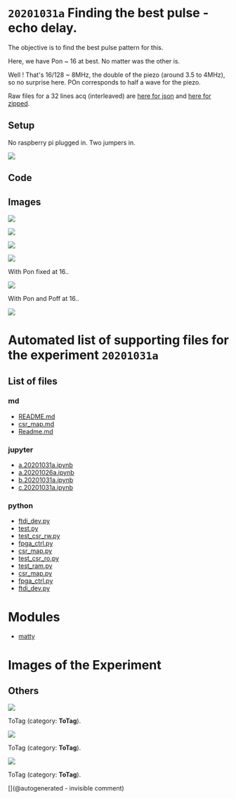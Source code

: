 # `20201031a` Finding the best pulse - echo delay.

The objective is to find the best pulse pattern for this.

Here, we have Pon ~ 16 at best. No matter was the other is.

Well ! That's 16/128 ~ 8MHz, the double of the piezo (around 3.5 to 4MHz), so no surprise here. POn corresponds to half a wave for the piezo.

Raw files for a 32 lines acq (interleaved) are [here for json](/matty/20201031a/32_lines.json) and [here for zipped](/matty/20201031a/32_lines.zip).


## Setup

No raspberry pi plugged in. Two jumpers in.

![](/matty/20201031a/P_20201031_142109.jpg)


## Code

## Images

![](/matty/20201031a/Acq_0.png)

![](/matty/20201031a/2nd_echo.png)

![](/matty/20201031a/amplitude.png)

![](/matty/20201031a/interdelay.png)

With Pon fixed at 16.. 

![](/matty/20201031a/pint.png)

With Pon and Poff at 16..

![](/matty/20201031a/pdamp.png)


# Automated list of supporting files for the __experiment `20201031a`__

## List of files

### md

* [README.md](/matty/20201031a/fpga_ctrl/README.md)
* [csr_map.md](/matty/20201031a/fpga_ctrl/csr_map.md)
* [Readme.md](/matty/20201031a/Readme.md)


### jupyter

* [a.20201031a.ipynb](/matty/20201031a/a.20201031a.ipynb)
* [a.20201026a.ipynb](/matty/20201031a/fpga_ctrl/a.20201026a.ipynb)
* [b.20201031a.ipynb](/matty/20201031a/b.20201031a.ipynb)
* [c.20201031a.ipynb](/matty/20201031a/c.20201031a.ipynb)


### python

* [ftdi_dev.py](/matty/20201031a/ftdi_dev.py)
* [test.py](/matty/20201031a/fpga_ctrl/test.py)
* [test_csr_rw.py](/matty/20201031a/fpga_ctrl/test_csr_rw.py)
* [fpga_ctrl.py](/matty/20201031a/fpga_ctrl.py)
* [csr_map.py](/matty/20201031a/csr_map.py)
* [test_csr_ro.py](/matty/20201031a/fpga_ctrl/test_csr_ro.py)
* [test_ram.py](/matty/20201031a/fpga_ctrl/test_ram.py)
* [csr_map.py](/matty/20201031a/fpga_ctrl/csr_map.py)
* [fpga_ctrl.py](/matty/20201031a/fpga_ctrl/fpga_ctrl.py)
* [ftdi_dev.py](/matty/20201031a/fpga_ctrl/ftdi_dev.py)





# Modules

* [matty](/matty/)




# Images of the Experiment

## Others

![](/matty/20201031a/Acq_0.png)

ToTag (category: __ToTag__).

![](/matty/20201031a/pdamp.png)

ToTag (category: __ToTag__).

![](/matty/20201031a/2nd_echo.png)

ToTag (category: __ToTag__).










[](@autogenerated - invisible comment)